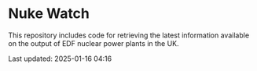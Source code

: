# Nuke Watch

This repository includes code for retrieving the latest information available on the output of EDF nuclear power plants in the UK.

Last updated: 2025-01-16 04:16